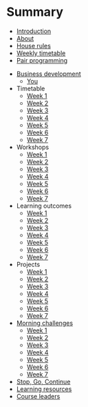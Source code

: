 # Summary

* [Introduction](README.md)
* [About](about/README.md)
   <!-- * [Company](about/company.md)
   * [Mentors](about/mentors.md)
   * [Survival](about/money.md)
   * [Calendar](about/schedule.md)
   * [Facilities](about/facilities.md) -->
* [House rules](rules/house-rules.md)
* [Weekly timetable](rules/classroom-schedule.md)
* [Pair programming](rules/pair-programming.md)
<!-- * [Giving back](giving/README.md) -->
* [Business development](business/README.md)
  * [You](business/you.md)
* Timetable
  * [Week 1](timetable/week1.md)
  * [Week 2](timetable/week2.md)
  * [Week 3](timetable/week3.md)
  * [Week 4](timetable/week4.md)
  * [Week 5](timetable/week5.md)
  * [Week 6](timetable/week6.md)
  * [Week 7](timetable/week7.md)  
* Workshops
  * [Week 1](workshops/week1.md)
  * [Week 2](workshops/week2.md)
  * [Week 3](workshops/week3.md)
  * [Week 4](workshops/week4.md)
  * [Week 5](workshops/week5.md)
  * [Week 6](workshops/week6.md)
  * [Week 7](workshops/week7.md)    
* Learning outcomes
  * [Week 1](patterns/week1/README.md)   
  * [Week 2](patterns/week2/README.md)   
  * [Week 3](patterns/week3/README.md)   
  * [Week 4](patterns/week4/README.md)   
  * [Week 5](patterns/week5/README.md)   
  * [Week 6](patterns/week6/README.md)   
  * [Week 7](patterns/week7/README.md)   
* Projects
  * [Week 1](projects/week1.md)
  * [Week 2](projects/week2.md)
  * [Week 3](projects/week3.md)
  * [Week 4](projects/week4.md)
  * [Week 5](projects/week5.md)
  * [Week 6](projects/week6.md)
  * [Week 7](projects/week7.md)
* [Morning challenges](challenges/README.md)
  * [Week 1](challenges/week1.md)
  * [Week 2](challenges/week2.md)
  * [Week 3](challenges/week3.md)
  * [Week 4](challenges/week4.md)
  * [Week 5](challenges/week5.md)
  * [Week 6](challenges/week6.md)
  * [Week 7](challenges/week7.md)
* [Stop, Go, Continue](sgc/README.md)  
* [Learning resources](resources.md)  
* [Course leaders](leaders/README.md)  
